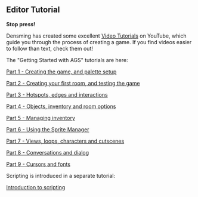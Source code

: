 ## Editor Tutorial

**Stop press!**

Densming has created some excellent
[Video Tutorials](https://www.youtube.com/view_play_list?p=21DB402CB4DAEAEF)
on YouTube, which guide you through the process of creating a game. If
you find videos easier to follow than text, check them out!

The "Getting Started with AGS" tutorials are here:

[Part 1 - Creating the game, and palette setup](acintro1)

[Part 2 - Creating your first room, and testing the game](acintro2)

[Part 3 - Hotspots, edges and interactions](acintro3)

[Part 4 - Objects, inventory and room options](acintro4)

[Part 5 - Managing inventory](acintro5)

[Part 6 - Using the Sprite Manager](acintro6)

[Part 7 - Views, loops, characters and cutscenes](acintro7)

[Part 8 - Conversations and dialog](acintro8)

[Part 9 - Cursors and fonts](acintro9)

Scripting is introduced in a separate tutorial:

[Introduction to scripting](ScriptingTutorialPart1)
